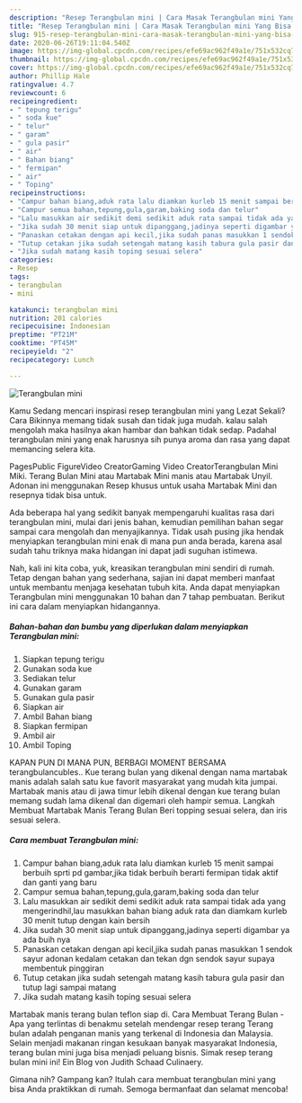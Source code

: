 ```yaml
---
description: "Resep Terangbulan mini | Cara Masak Terangbulan mini Yang Bisa Manjain Lidah"
title: "Resep Terangbulan mini | Cara Masak Terangbulan mini Yang Bisa Manjain Lidah"
slug: 915-resep-terangbulan-mini-cara-masak-terangbulan-mini-yang-bisa-manjain-lidah
date: 2020-06-26T19:11:04.540Z
image: https://img-global.cpcdn.com/recipes/efe69ac962f49a1e/751x532cq70/terangbulan-mini-foto-resep-utama.jpg
thumbnail: https://img-global.cpcdn.com/recipes/efe69ac962f49a1e/751x532cq70/terangbulan-mini-foto-resep-utama.jpg
cover: https://img-global.cpcdn.com/recipes/efe69ac962f49a1e/751x532cq70/terangbulan-mini-foto-resep-utama.jpg
author: Phillip Hale
ratingvalue: 4.7
reviewcount: 6
recipeingredient:
- " tepung terigu"
- " soda kue"
- " telur"
- " garam"
- " gula pasir"
- " air"
- " Bahan biang"
- " fermipan"
- " air"
- " Toping"
recipeinstructions:
- "Campur bahan biang,aduk rata lalu diamkan kurleb 15 menit sampai berbuih sprti pd gambar,jika tidak berbuih berarti fermipan tidak aktif dan ganti yang baru"
- "Campur semua bahan,tepung,gula,garam,baking soda dan telur"
- "Lalu masukkan air sedikit demi sedikit aduk rata sampai tidak ada yang mengerindhil,lau masukkan bahan biang aduk rata dan diamkam kurleb 30 menit tutup dengan kain bersih"
- "Jika sudah 30 menit siap untuk dipanggang,jadinya seperti digambar ya ada buih nya"
- "Panaskan cetakan dengan api kecil,jika sudah panas masukkan 1 sendok sayur adonan kedalam cetakan dan tekan dgn sendok sayur supaya membentuk pinggiran"
- "Tutup cetakan jika sudah setengah matang kasih tabura gula pasir dan tutup lagi sampai matang"
- "Jika sudah matang kasih toping sesuai selera"
categories:
- Resep
tags:
- terangbulan
- mini

katakunci: terangbulan mini 
nutrition: 201 calories
recipecuisine: Indonesian
preptime: "PT21M"
cooktime: "PT45M"
recipeyield: "2"
recipecategory: Lunch

---
```



![Terangbulan mini](https://img-global.cpcdn.com/recipes/efe69ac962f49a1e/751x532cq70/terangbulan-mini-foto-resep-utama.jpg)

Kamu Sedang mencari inspirasi resep terangbulan mini yang Lezat Sekali? Cara Bikinnya memang tidak susah dan tidak juga mudah. kalau salah mengolah maka hasilnya akan hambar dan bahkan tidak sedap. Padahal terangbulan mini yang enak harusnya sih punya aroma dan rasa yang dapat memancing selera kita.

PagesPublic FigureVideo CreatorGaming Video CreatorTerangbulan Mini Miki. Terang Bulan Mini atau Martabak Mini manis atau Martabak Unyil. Adonan ini menggunakan Resep khusus untuk usaha Martabak Mini dan resepnya tidak bisa untuk.

Ada beberapa hal yang sedikit banyak mempengaruhi kualitas rasa dari terangbulan mini, mulai dari jenis bahan, kemudian pemilihan bahan segar sampai cara mengolah dan menyajikannya. Tidak usah pusing jika hendak menyiapkan terangbulan mini enak di mana pun anda berada, karena asal sudah tahu triknya maka hidangan ini dapat jadi suguhan istimewa.


Nah, kali ini kita coba, yuk, kreasikan terangbulan mini sendiri di rumah. Tetap dengan bahan yang sederhana, sajian ini dapat memberi manfaat untuk membantu menjaga kesehatan tubuh kita. Anda dapat menyiapkan Terangbulan mini menggunakan 10 bahan dan 7 tahap pembuatan. Berikut ini cara dalam menyiapkan hidangannya.

<!--inarticleads1-->

##### Bahan-bahan dan bumbu yang diperlukan dalam menyiapkan Terangbulan mini:

1. Siapkan  tepung terigu
1. Gunakan  soda kue
1. Sediakan  telur
1. Gunakan  garam
1. Gunakan  gula pasir
1. Siapkan  air
1. Ambil  Bahan biang
1. Siapkan  fermipan
1. Ambil  air
1. Ambil  Toping


KAPAN PUN DI MANA PUN, BERBAGI MOMENT BERSAMA terangbulancubles.. Kue terang bulan yang dikenal dengan nama martabak manis adalah salah satu kue favorit masyarakat yang mudah kita jumpai. Martabak manis atau di jawa timur lebih dikenal dengan kue terang bulan memang sudah lama dikenal dan digemari oleh hampir semua. Langkah Membuat Martabak Manis Terang Bulan Beri topping sesuai selera, dan iris sesuai selera. 

<!--inarticleads2-->

##### Cara membuat Terangbulan mini:

1. Campur bahan biang,aduk rata lalu diamkan kurleb 15 menit sampai berbuih sprti pd gambar,jika tidak berbuih berarti fermipan tidak aktif dan ganti yang baru
1. Campur semua bahan,tepung,gula,garam,baking soda dan telur
1. Lalu masukkan air sedikit demi sedikit aduk rata sampai tidak ada yang mengerindhil,lau masukkan bahan biang aduk rata dan diamkam kurleb 30 menit tutup dengan kain bersih
1. Jika sudah 30 menit siap untuk dipanggang,jadinya seperti digambar ya ada buih nya
1. Panaskan cetakan dengan api kecil,jika sudah panas masukkan 1 sendok sayur adonan kedalam cetakan dan tekan dgn sendok sayur supaya membentuk pinggiran
1. Tutup cetakan jika sudah setengah matang kasih tabura gula pasir dan tutup lagi sampai matang
1. Jika sudah matang kasih toping sesuai selera


Martabak manis terang bulan teflon siap di. Cara Membuat Terang Bulan - Apa yang terlintas di benakmu setelah mendengar resep terang Terang bulan adalah penganan manis yang terkenal di Indonesia dan Malaysia. Selain menjadi makanan ringan kesukaan banyak masyarakat Indonesia, terang bulan mini juga bisa menjadi peluang bisnis. Simak resep terang bulan mini ini! Ein Blog von Judith Schaad Culinaery. 

Gimana nih? Gampang kan? Itulah cara membuat terangbulan mini yang bisa Anda praktikkan di rumah. Semoga bermanfaat dan selamat mencoba!
